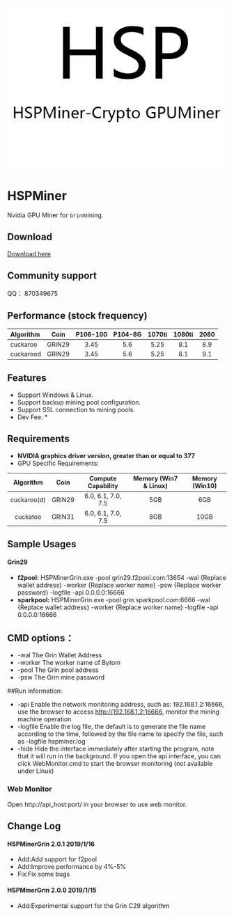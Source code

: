 ![](/logo.png)

# HSPMiner

Nvidia GPU Miner for `Grin`mining.

## Download

[Download here](https://github.com/hspminer/HSPMinerGrin/releases)

## Community support

QQ： 870349675

## Performance (stock frequency)

| Algorithm        |  Coin   | P106-100  |  P104-8G   |  1070ti  |  1080ti  |   2080   |
| :--------------- | :-----: | :-------: | :--------: | :------: | :------: | :------: |
| cuckaroo         | GRIN29  |   3.45    |    5.6     |   5.25   |   8.1    |   8.9    |
| cuckarood        | GRIN29  |   3.45    |    5.6     |   5.25   |   8.1    |   9.1    |


## Features

* Support Windows & Linux.
* Support backup mining pool configuration.
* Support SSL connection to mining pools.
* Dev Fee: 
  *


## Requirements

- **NVIDIA graphics driver version, greater than or equal to 377**
- GPU Specific Requirements:

|    Algorithm     |  Coin   | Compute Capability | Memory (Win7 & Linux) | Memory (Win10) |
| :--------------: | :-----: | :----------------: | :-------------------: | :------------: |
|   cuckaroo(d)    | GRIN29  | 6.0, 6.1, 7.0, 7.5 |          5GB          |      6GB       |
|     cuckatoo     | GRIN31  | 6.0, 6.1, 7.0, 7.5 |          8GB          |      10GB      |



## Sample Usages

#### Grin29

- **f2pool:** HSPMinerGrin.exe -pool grin29.f2pool.com:13654 -wal {Replace wallet address} -worker {Replace worker name} -psw {Replace worker password} -logfile -api 0.0.0.0:16666
- **sparkpool:** HSPMinerGrin.exe -pool grin.sparkpool.com:6666 -wal {Replace wallet address} -worker {Replace worker name} -logfile -api 0.0.0.0:16666

## CMD options：
-	-wal		The Grin Wallet Address
-	-worker	    The worker name of Bytom
-	-pool		The Grin pool address
-	-psw		The Grin mine password

##Run information:
-	-api		Enable the network monitoring address, such as: 192.168.1.2:16666, use the browser to access http://192.168.1.2:16666, monitor the mining machine operation
-	-logfile	Enable the log file, the default is to generate the file name according to the time, followed by the file name to specify the file, such as -logfile hspminer.log
-	-hide		Hide the interface immediately after starting the program, note that it will run in the background. If you open the api interface, you can click WebMonitor.cmd to start the browser monitoring (not available under Linux)

### Web Monitor

Open http://api_host:port/ in your browser to use web monitor.



## Change Log

#### HSPMinerGrin 2.0.1 2019/1/16

- Add:Add support for f2pool
- Add:Improve performance by 4%-5%
- Fix:Fix some bugs


#### HSPMinerGrin 2.0.0 2019/1/15

- Add:Experimental support for the Grin C29 algorithm

